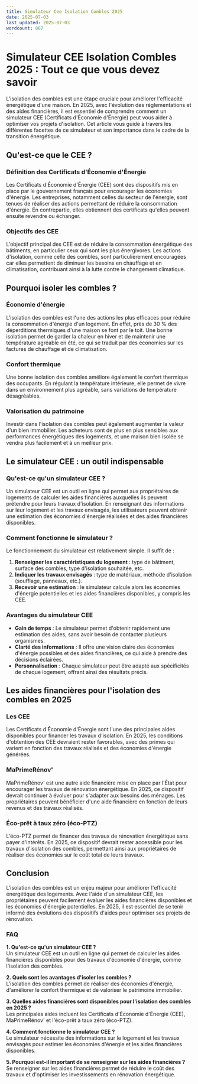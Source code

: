 ```yaml
---
title: Simulateur Cee Isolation Combles 2025
date: 2025-07-03
last_updated: 2025-07-03
wordcount: 887
---
```


# Simulateur CEE Isolation Combles 2025 : Tout ce que vous devez savoir

L'isolation des combles est une étape cruciale pour améliorer l'efficacité énergétique d'une maison. En 2025, avec l'évolution des réglementations et des aides financières, il est essentiel de comprendre comment un simulateur CEE (Certificats d'Économie d'Énergie) peut vous aider à optimiser vos projets d'isolation. Cet article vous guide à travers les différentes facettes de ce simulateur et son importance dans le cadre de la transition énergétique.

## Qu'est-ce que le CEE ?

### Définition des Certificats d'Économie d'Énergie

Les Certificats d'Économie d'Énergie (CEE) sont des dispositifs mis en place par le gouvernement français pour encourager les économies d'énergie. Les entreprises, notamment celles du secteur de l'énergie, sont tenues de réaliser des actions permettant de réduire la consommation d'énergie. En contrepartie, elles obtiennent des certificats qu'elles peuvent ensuite revendre ou échanger.

### Objectifs des CEE

L'objectif principal des CEE est de réduire la consommation énergétique des bâtiments, en particulier ceux qui sont les plus énergivores. Les actions d'isolation, comme celle des combles, sont particulièrement encouragées car elles permettent de diminuer les besoins en chauffage et en climatisation, contribuant ainsi à la lutte contre le changement climatique.

## Pourquoi isoler les combles ?

### Économie d'énergie

L'isolation des combles est l'une des actions les plus efficaces pour réduire la consommation d'énergie d'un logement. En effet, près de 30 % des déperditions thermiques d'une maison se font par le toit. Une bonne isolation permet de garder la chaleur en hiver et de maintenir une température agréable en été, ce qui se traduit par des économies sur les factures de chauffage et de climatisation.

### Confort thermique

Une bonne isolation des combles améliore également le confort thermique des occupants. En régulant la température intérieure, elle permet de vivre dans un environnement plus agréable, sans variations de température désagréables.

### Valorisation du patrimoine

Investir dans l'isolation des combles peut également augmenter la valeur d'un bien immobilier. Les acheteurs sont de plus en plus sensibles aux performances énergétiques des logements, et une maison bien isolée se vendra plus facilement et à un meilleur prix.

## Le simulateur CEE : un outil indispensable

### Qu'est-ce qu'un simulateur CEE ?

Un simulateur CEE est un outil en ligne qui permet aux propriétaires de logements de calculer les aides financières auxquelles ils peuvent prétendre pour leurs travaux d'isolation. En renseignant des informations sur leur logement et les travaux envisagés, les utilisateurs peuvent obtenir une estimation des économies d'énergie réalisées et des aides financières disponibles.

### Comment fonctionne le simulateur ?

Le fonctionnement du simulateur est relativement simple. Il suffit de :

1. **Renseigner les caractéristiques du logement** : type de bâtiment, surface des combles, type d'isolation souhaitée, etc.
2. **Indiquer les travaux envisagés** : type de matériaux, méthode d'isolation (soufflage, panneaux, etc.).
3. **Recevoir une estimation** : le simulateur calcule alors les économies d'énergie potentielles et les aides financières disponibles, y compris les CEE.

### Avantages du simulateur CEE

- **Gain de temps** : Le simulateur permet d'obtenir rapidement une estimation des aides, sans avoir besoin de contacter plusieurs organismes.
- **Clarté des informations** : Il offre une vision claire des économies d'énergie possibles et des aides financières, ce qui aide à prendre des décisions éclairées.
- **Personnalisation** : Chaque simulateur peut être adapté aux spécificités de chaque logement, offrant ainsi des résultats précis.

## Les aides financières pour l'isolation des combles en 2025

### Les CEE

Les Certificats d'Économie d'Énergie sont l'une des principales aides disponibles pour financer les travaux d'isolation. En 2025, les conditions d'obtention des CEE devraient rester favorables, avec des primes qui varient en fonction des travaux réalisés et des économies d'énergie générées.

### MaPrimeRénov'

MaPrimeRénov' est une autre aide financière mise en place par l'État pour encourager les travaux de rénovation énergétique. En 2025, ce dispositif devrait continuer à évoluer pour s'adapter aux besoins des ménages. Les propriétaires peuvent bénéficier d'une aide financière en fonction de leurs revenus et des travaux réalisés.

### Éco-prêt à taux zéro (éco-PTZ)

L'éco-PTZ permet de financer des travaux de rénovation énergétique sans payer d'intérêts. En 2025, ce dispositif devrait rester accessible pour les travaux d'isolation des combles, permettant ainsi aux propriétaires de réaliser des économies sur le coût total de leurs travaux.

## Conclusion

L'isolation des combles est un enjeu majeur pour améliorer l'efficacité énergétique des logements. Avec l'aide d'un simulateur CEE, les propriétaires peuvent facilement évaluer les aides financières disponibles et les économies d'énergie potentielles. En 2025, il est essentiel de se tenir informé des évolutions des dispositifs d'aides pour optimiser ses projets de rénovation. 

### FAQ

**1. Qu'est-ce qu'un simulateur CEE ?**  
Un simulateur CEE est un outil en ligne qui permet de calculer les aides financières disponibles pour des travaux d'économie d'énergie, comme l'isolation des combles.

**2. Quels sont les avantages d'isoler les combles ?**  
L'isolation des combles permet de réaliser des économies d'énergie, d'améliorer le confort thermique et de valoriser le patrimoine immobilier.

**3. Quelles aides financières sont disponibles pour l'isolation des combles en 2025 ?**  
Les principales aides incluent les Certificats d'Économie d'Énergie (CEE), MaPrimeRénov' et l'éco-prêt à taux zéro (éco-PTZ).

**4. Comment fonctionne le simulateur CEE ?**  
Le simulateur nécessite des informations sur le logement et les travaux envisagés pour estimer les économies d'énergie et les aides financières disponibles.

**5. Pourquoi est-il important de se renseigner sur les aides financières ?**  
Se renseigner sur les aides financières permet de réduire le coût des travaux et d'optimiser les investissements en rénovation énergétique.